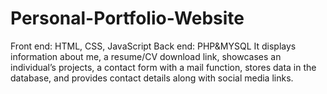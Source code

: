 # Personal-Portfolio-Website
Front end: HTML, CSS, JavaScript 
Back end: PHP&MYSQL
It displays information about me, a resume/CV download link, showcases an individual’s projects, a 
contact form with a mail function, stores data in the database, and provides contact details along with 
social media links.

